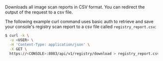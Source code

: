 Downloads all image scan reports in CSV format. You can redirect the output of the request to a csv file.

The following example curl command uses basic auth to retrieve and save your console's registry scan report to a csv file called `registry_report.csv`:

```bash
$ curl -k \
  -u <USER> \
  -H 'Content-Type: application/json' \
  -X GET \
  https://<CONSOLE>:8083/api/v1/registry/download > registry_report.csv
```
